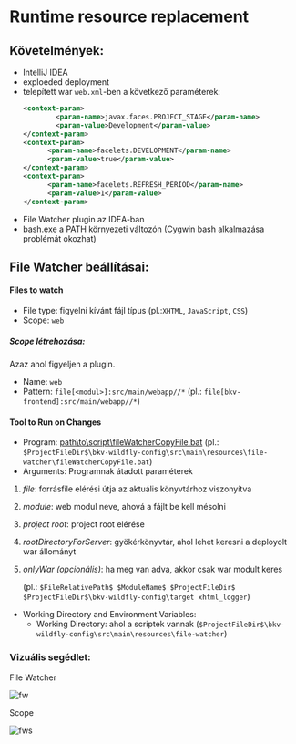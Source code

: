 # Runtime resource replacement

## Követelmények:
* IntelliJ IDEA
* exploeded deployment
* telepített war `web.xml`-ben a következő paraméterek:
    ```xml
    <context-param>
            <param-name>javax.faces.PROJECT_STAGE</param-name>
            <param-value>Development</param-value>
    </context-param>
    <context-param>
          <param-name>facelets.DEVELOPMENT</param-name>
          <param-value>true</param-value>
    </context-param>
    <context-param>
          <param-name>facelets.REFRESH_PERIOD</param-name>
          <param-value>1</param-value>
    </context-param>
    ```
* File Watcher plugin az IDEA-ban
* bash.exe a PATH környezeti változón (Cygwin bash alkalmazása problémát okozhat)
 
## File Watcher beállításai:
#### Files to watch
* File type: figyelni kívánt fájl típus (pl.:`XHTML`, `JavaScript`, `CSS`)
* Scope: `web`
##### Scope létrehozása:
Azaz ahol figyeljen a plugin.
* Name: `web`
* Pattern: `file[<modul>]:src/main/webapp//*` (pl.: `file[bkv-frontend]:src/main/webapp//*`)
#### Tool to Run on Changes
* Program: [path\to\script\fileWatcherCopyFile.bat](scripts/fileWatcherCopyFile.bat) (pl.: `$ProjectFileDir$\bkv-wildfly-config\src\main\resources\file-watcher\fileWatcherCopyFile.bat`)
* Arguments: Programnak átadott paraméterek 
1. <em>file</em>:                   forrásfile elérési útja az aktuális könyvtárhoz viszonyítva
1. <em>module</em>:                 web modul neve, ahová a fájlt be kell mésolni
1. <em>project root</em>:           project root elérése
1. <em>rootDirectoryForServer</em>: gyökérkönyvtár, ahol lehet keresni a deployolt war állományt
1. <em>onlyWar (opcionális)</em>:   ha meg van adva, akkor csak war modult keres
    
    (pl.: `$FileRelativePath$ $ModuleName$ $ProjectFileDir$ $ProjectFileDir$\bkv-wildfly-config\target xhtml_logger`)  		

* Working Directory and Environment Variables:
    * Working Directory: ahol a scriptek vannak (`$ProjectFileDir$\bkv-wildfly-config\src\main\resources\file-watcher`)

### Vizuális segédlet:
File Watcher

![fw](https://github.com/ballamark/filewatcher/blob/master/img/File%20Watcher_1.JPG)

Scope

![fws](https://github.com/ballamark/filewatcher/blob/master/img/File%20Watcher%20scope.JPG)
 